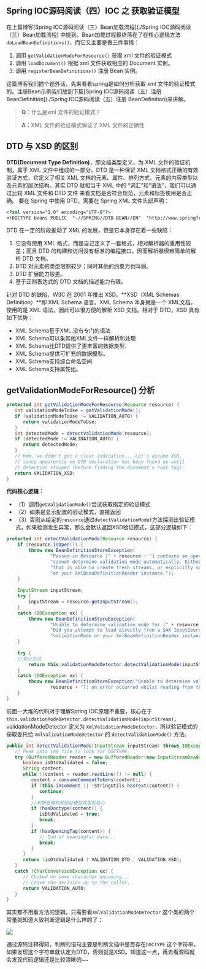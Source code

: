 ## Spring IOC源码阅读（四）IOC 之 获取验证模型

在上篇博客[Spring IOC源码阅读（三）Bean加载流程](./Spring IOC源码阅读（三）Bean加载流程) 中提到，Bean加载过程最终落在了在核心逻辑方法 `doLoadBeanDefinitions()`，而它又主要是做三件事情：

1. 调用 `getValidationModeForResource()` 获取 xml 文件的验证模式
2. 调用 `loadDocument()` 根据 xml 文件获取相应的 Document 实例。
3. 调用 `registerBeanDefinitions()` 注册 Bean 实例。

这篇博客我们插个题外话，先来看看spring是如何分析获取 xml 文件的验证模式的。注册Bean示例我们放到下篇[Spring IOC源码阅读（五）注册 BeanDefinition](./Spring IOC源码阅读（五）注册 BeanDefinition)来讲解。

>  **Q**：什么是xml 文件的验证模式？
>
> **A**：XML 文件的验证模式保证了 XML 文件的正确性



## DTD 与 XSD 的区别

**DTD(Document Type Definition)**，即文档类型定义，为 XML 文件的验证机制，属于 XML 文件中组成的一部分。DTD 是一种保证 XML 文档格式正确的有效验证方式，它定义了相关 XML 文档的元素、属性、排列方式、元素的内容类型以及元素的层次结构。其实 DTD 就相当于 XML 中的 “词汇”和“语法”，我们可以通过比较 XML 文件和 DTD 文件 来看文档是否符合规范，元素和标签使用是否正确。 要在 Spring 中使用 DTD，需要在 Spring XML 文件头部声明：

```dtd
<?xml version="1.0" encoding="UTF-8"?>
<!DOCTYPE beans PUBLIC  "-//SPRING//DTD BEAN//EN"  "http://www.springframework.org/dtd/spring-beans.dtd">
```

DTD 在一定的阶段推动了 XML 的发展，但是它本身存在着一些缺陷：

1. 它没有使用 XML 格式，而是自己定义了一套格式，相对解析器的重用性较差；而且 DTD 的构建和访问没有标准的编程接口，因而解析器很难简单的解析 DTD 文档。
2. DTD 对元素的类型限制较少；同时其他的约束力也叫弱。
3. DTD 扩展能力较差。
4. 基于正则表达式的 DTD 文档的描述能力有限。

针对 DTD 的缺陷，W3C 在 2001 年推出 XSD。**XSD（XML Schemas Definition）**即 XML Schema 语言。XML Schema 本身就是一个 XML文档，使用的是 XML 语法，因此可以很方便的解析 XSD 文档。相对于 DTD，XSD 具有如下优势：

- XML Schema基于XML,没有专门的语法
- XML Schema可以象其他XML文件一样解析和处理
- XML Schema比DTD提供了更丰富的数据类型.
- XML Schema提供可扩充的数据模型。
- XML Schema支持综合命名空间
- XML Schema支持属性组。



## getValidationModeForResource() 分析

```java
protected int getValidationModeForResource(Resource resource) {
   int validationModeToUse = getValidationMode();
   if (validationModeToUse != VALIDATION_AUTO) {
      return validationModeToUse;
   }
   int detectedMode = detectValidationMode(resource);
   if (detectedMode != VALIDATION_AUTO) {
      return detectedMode;
   }
   // Hmm, we didn't get a clear indication... Let's assume XSD,
   // since apparently no DTD declaration has been found up until
   // detection stopped (before finding the document's root tag).
   return VALIDATION_XSD;
}
```

**代码核心逻辑**：

* （1）调用`getValidationMode()`尝试获取指定的验证模式
* （2）如果是显示配置的验证模式，直接返回
* （3）否则从给定的`resource`通过`detectValidationModef`方法探测出验证模式，如果检测发生异常，那么会默认返回XSD验证模式，这部分逻辑如下：

```java
protected int detectValidationMode(Resource resource) {                                                  
	if (resource.isOpen()) {                                                                             
		throw new BeanDefinitionStoreException(                                                          
				"Passed-in Resource [" + resource + "] contains an open stream: " +                      
				"cannot determine validation mode automatically. Either pass in a Resource " +           
				"that is able to create fresh streams, or explicitly specify the validationMode " +      
				"on your XmlBeanDefinitionReader instance.");                                            
	}                                                                                                    
                                                                                                         
	InputStream inputStream;                                                                             
	try {                                                                                                
		inputStream = resource.getInputStream();                                                         
	}                                                                                                    
	catch (IOException ex) {                                                                             
		throw new BeanDefinitionStoreException(                                                          
				"Unable to determine validation mode for [" + resource + "]: cannot open InputStream. " +
				"Did you attempt to load directly from a SAX InputSource without specifying the " +      
				"validationMode on your XmlBeanDefinitionReader instance?", ex);                         
	}                                                                                                    
                                                                                                         
	try {
    //核心方法
		return this.validationModeDetector.detectValidationMode(inputStream);                            
	}                                                                                                    
	catch (IOException ex) {                                                                             
		throw new BeanDefinitionStoreException("Unable to determine validation mode for [" +             
				resource + "]: an error occurred whilst reading from the InputStream.", ex);             
	}                                                                                                    
}                                                                                                        
```

前面一大堆的代码对于理解Spring IOC原理不重要，核心在于 `this.validationModeDetector.detectValidationMode(inputStream)`，validationModeDetector 定义为 `XmlValidationModeDetector`，所以验证模式的获取委托给 `XmlValidationModeDetector` 的 `detectValidationMode()` 方法。

```java
public int detectValidationMode(InputStream inputStream) throws IOException {
   // Peek into the file to look for DOCTYPE.
   try (BufferedReader reader = new BufferedReader(new InputStreamReader(inputStream))) {
      boolean isDtdValidated = false;
      String content;
      while ((content = reader.readLine()) != null) {
         content = consumeCommentTokens(content);
         if (this.inComment || !StringUtils.hasText(content)) {
            continue;
         }
         //判断是哪种种验证模型类型的核心
         if (hasDoctype(content)) {
            isDtdValidated = true;
            break;
         }
         if (hasOpeningTag(content)) {
            // End of meaningful data...
            break;
         }
      }
      return (isDtdValidated ? VALIDATION_DTD : VALIDATION_XSD);
   }
   catch (CharConversionException ex) {
      // Choked on some character encoding...
      // Leave the decision up to the caller.
      return VALIDATION_AUTO;
   }
}
```

其实都不用看方法的逻辑，只需要看`XmlValidationModeDetector` 这个类的两个常量就知道大致判断逻辑是什么样的了：

![](http://image.easyblog.top/%E6%88%AA%E5%B1%8F2021-11-30%20%E4%B8%8B%E5%8D%885.08.30.png)

通过源码注释得知，判断的语句主要是判断文档中是否存在`DOCTYPE` 这个字符串，如果发现这个字符串就认定为DTD，否则就是XSD。知道这一点，再去看源码就会发现代码逻辑还是比较清晰的~~